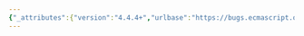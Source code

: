 ```yaml
---
{"_attributes":{"version":"4.4.4+","urlbase":"https://bugs.ecmascript.org/","maintainer":"dherman@mozilla.com"},"bug":{"bug_id":1632,"creation_ts":"2013-07-30 12:42:00 -0700","short_desc":"12.13: throw statement evaluates reference two times","delta_ts":"2013-08-23 08:23:12 -0700","product":"Draft for 6th Edition","component":"technical issue","version":"Rev 16: July 15, 2013 Draft","rep_platform":"All","op_sys":"All","bug_status":"RESOLVED","resolution":"FIXED","priority":"Normal","bug_severity":"normal","everconfirmed":true,"reporter":{"uid":"andrebargull","name":"André Bargull"},"assigned_to":{"uid":"allen","name":"Allen Wirfs-Brock"},"long_desc":[{"commentid":4606,"comment_count":0,"who":{"uid":"andrebargull","name":"André Bargull"},"bug_when":"2013-07-30 12:42:38 -0700","thetext":"Change step 4 of \"Runtime Semantics: Evaluation\" in 12.13 from:\n> 4.  Return Completion {[[type]]: throw, [[value]]: GetValue(exprRef), [[target]]: empty}.\n\nTo:\n4.  Return Completion {[[type]]: throw, [[value]]: exprValue, [[target]]: empty}."},{"commentid":4971,"comment_count":1,"who":{"uid":"allen","name":"Allen Wirfs-Brock"},"bug_when":"2013-08-18 13:58:02 -0700","thetext":"fixed in rev17 editor's draft"},{"commentid":5147,"comment_count":2,"who":{"uid":"allen","name":"Allen Wirfs-Brock"},"bug_when":"2013-08-23 08:23:12 -0700","thetext":"fixed in rev17, August 23, 2013 draft"}]}}
---
```

